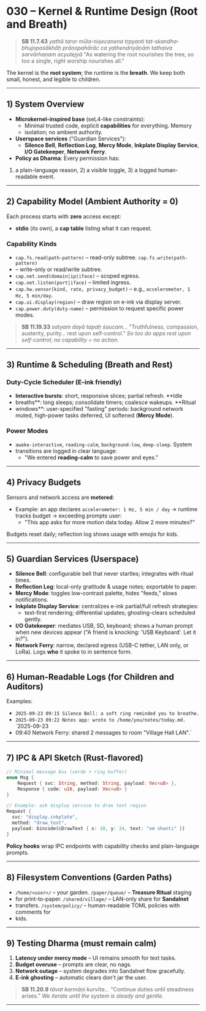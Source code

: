 # 030 – Kernel & Runtime Design (Root and Breath)

> **SB 11.7.43** *yathā taror mūla-niṣecanena tṛpyanti
> tat-skandha-bhujopaśākhāḥ* *prāṇopahārāc ca yathendriyāṇāṁ tathaiva
> sarvārhaṇam acyutejyā* "As watering the root nourishes the tree, so too a
> single, right worship
nourishes all."

The kernel is the **root system**; the runtime is the **breath**. We keep both
small, honest, and legible to children.

---

## 1) System Overview

- **Microkernel-inspired base** (seL4-like constraints):
  - Minimal trusted code, explicit **capabilities** for everything. Memory
  - isolation; no ambient authority.
- **Userspace services** ("Guardian Services"):
  - **Silence Bell**, **Reflection Log**, **Mercy Mode**, **Inkplate Display
Service**, **I/O Gatekeeper**, **Network Ferry**.
- **Policy as Dharma**: Every permission has:
1) a plain-language reason, 2) a visible toggle, 3) a logged human-readable
event.

---

## 2) Capability Model (Ambient Authority = 0)

Each process starts with **zero** access except:
- **stdio** (its own), a **cap table** listing what it can request.

### Capability Kinds
- `cap.fs.read(path-pattern)` – read-only subtree. `cap.fs.write(path-pattern)`
- – write-only or read/write subtree.
- `cap.net.send(domain|ip|iface)` – scoped egress.
- `cap.net.listen(port|iface)` – limited ingress.
- `cap.hw.sensor(kind, rate, privacy_budget)` – e.g., `accelerometer, 1 Hz, 5
min/day`.
- `cap.ui.display(region)` – draw region on e-ink via display server.
- `cap.power.duty(duty-name)` – permission to request specific power modes.

> **SB 11.19.33** *satyam dayā tapaḥ śaucam…* "Truthfulness, compassion,
> austerity, purity… rest upon self-control." _So too do apps rest upon
> self-control; no capability = no action._

---

## 3) Runtime & Scheduling (Breath and Rest)

### Duty-Cycle Scheduler (E-ink friendly)
- **Interactive bursts**: short, responsive slices; partial refresh. **Idle
- breaths**: long sleeps; consolidate timers; coalesce wakeups. **Ritual
- windows**: user-specified "fasting" periods: background network
muted, high-power tasks deferred, UI softened (**Mercy Mode**).

### Power Modes
- `awake-interactive`, `reading-calm`, `background-low`, `deep-sleep`. System
- transitions are logged in clear language:
  - "We entered **reading-calm** to save power and eyes."

---

## 4) Privacy Budgets

Sensors and network access are **metered**:
- Example: an app declares `accelerometer: 1 Hz, 5 min / day` → runtime tracks
budget → exceeding prompts user:
  - "This app asks for more motion data today. Allow 2 more minutes?"

Budgets reset daily; reflection log shows usage with emojis for kids.

---

## 5) Guardian Services (Userspace)

- **Silence Bell**: configurable bell that never startles; integrates with
ritual times.
- **Reflection Log**: local-only gratitude & usage notes; exportable to paper.
- **Mercy Mode**: toggles low-contrast palette, hides "feeds," slows
notifications.
- **Inkplate Display Service**: centralizes e-ink partial/full refresh
strategies:
  - text-first rendering; differential updates; ghosting-clears scheduled
gently.
- **I/O Gatekeeper**: mediates USB, SD, keyboard; shows a human prompt when new
devices appear ("A friend is knocking: 'USB Keyboard'. Let it in?").
- **Network Ferry**: narrow, declared egress (USB-C tether, LAN only, or LoRa).
Logs **who** it spoke to in sentence form.

---

## 6) Human-Readable Logs (for Children and Auditors)

Examples:
- `2025-09-23 09:15 Silence Bell: a soft ring reminded you to breathe.`
- `2025-09-23 09:22 Notes app: wrote to /home/you/notes/today.md.` `2025-09-23
- 09:40 Network Ferry: shared 2 messages to room "Village Hall
LAN".`

---

## 7) IPC & API Sketch (Rust-flavored)

```rust
// Minimal message bus (serde + ring buffer)
enum Msg {
    Request { svc: String, method: String, payload: Vec<u8> },
    Response { code: u16, payload: Vec<u8> }
}

// Example: ask display service to draw text region
Request {
  svc: "display.inkplate",
  method: "draw_text",
  payload: bincode(&DrawText { x: 10, y: 24, text: "om shanti" })
}
```

**Policy hooks** wrap IPC endpoints with capability checks and plain-language
prompts.

---

## 8) Filesystem Conventions (Garden Paths)

* `/home/<user>/` – your garden. `/paper/queue/` – **Treasure Ritual** staging
* for print-to-paper. `/shared/village/` – LAN-only share for **Sandalnet**
* transfers. `/system/policy/` – human-readable TOML policies with comments for
* kids.

---

## 9) Testing Dharma (must remain calm)

1. **Latency under mercy mode** – UI remains smooth for text tasks.
2. **Budget overuse** – prompts are clear, no nags.
3. **Network outage** – system degrades into Sandalnet flow gracefully.
4. **E-ink ghosting** – automatic clears don't jar the user.

> **SB 11.20.9** *tāvat karmāṇi kurvīta…* "Continue duties until steadiness
> arises." *We iterate until the system is steady and gentle.*

---
